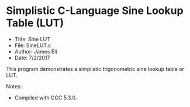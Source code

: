 # Simplistic C-Language Sine Lookup Table (LUT)

* Title: Sine LUT
* File: SineLUT.c
* Author: James Eli
* Date: 7/2/2017

This program demonstrates a simplistic trigonometric sine lookup table or LUT.
 
Notes:
* Compiled with GCC 5.3.0.
